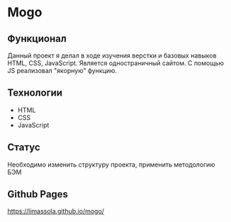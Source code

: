 # Mogo

## Функционал 
Данный проект я делал в ходе изучения верстки и базовых навыков HTML, CSS, JavaScript. Является одностраничный сайтом. С помощью JS реализовал "якорную" функцию.

## Технологии 
* HTML
* CSS
* JavaScript

## Статус
Необходимо изменить структуру проекта, применить методологию БЭМ

## Github Pages
https://limassola.github.io/mogo/
